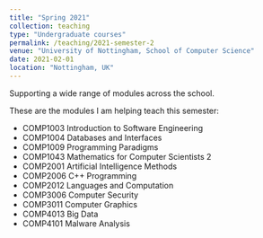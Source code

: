 ```yaml
---
title: "Spring 2021"
collection: teaching
type: "Undergraduate courses"
permalink: /teaching/2021-semester-2
venue: "University of Nottingham, School of Computer Science"
date: 2021-02-01
location: "Nottingham, UK"
---
```


Supporting a wide range of modules across the school.

These are the modules I am helping teach this semester:
* COMP1003 Introduction to Software Engineering
* COMP1004 Databases and Interfaces
* COMP1009 Programming Paradigms
* COMP1043 Mathematics for Computer Scientists 2
* COMP2001 Artificial Intelligence Methods
* COMP2006 C++ Programming
* COMP2012 Languages and Computation
* COMP3006 Computer Security
* COMP3011 Computer Graphics
* COMP4013 Big Data
* COMP4101 Malware Analysis
